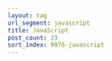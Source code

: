 ```yaml
---
layout: tag
url_segment: javascript
title: JavaScript
post_count: 23
sort_index: 9976-javascript
---
```

